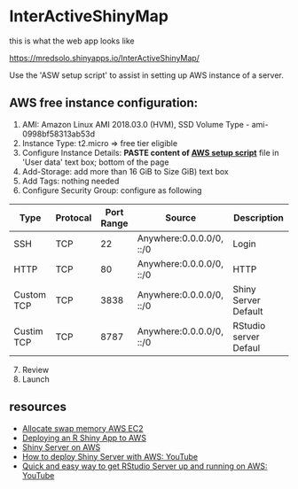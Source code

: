 # InterActiveShinyMap

this is what the web app looks like

https://mredsolo.shinyapps.io/InterActiveShinyMap/

Use the 'ASW setup script' to assist in setting up AWS instance of a server.

## AWS free instance configuration:

1. AMI: Amazon Linux AMI 2018.03.0 (HVM), SSD Volume Type - ami-0998bf58313ab53d
2. Instance Type:  t2.micro => free tier eligible  
3. Configure Instance Details: **PASTE content of [AWS setup script](https://github.com/mredsolomon/InterActiveShinyMap/blob/master/AWS%20setup%20script)** file in 'User data' text box; bottom of the page
4. Add-Storage: add more than 16 GiB to Size GiB) text box
5. Add Tags: nothing needed
6. Configure Security Group: configure as following

Type | Protocal | Port Range | Source  | Description
------------ | ------------- | ------------- | ------------- | -------------
  SSH       |  TCP       |     22       | Anywhere:0.0.0.0/0, ::/0   |   Login
  HTTP      |  TCP      |    80         |   Anywhere:0.0.0.0/0, ::/0   |   HTTP
  Custom TCP|  TCP      |      3838     |     Anywhere:0.0.0.0/0, ::/0  |    Shiny Server Default
  Custim TCP|  TCP      |      8787     |     Anywhere:0.0.0.0/0, ::/0  |    RStudio server Defaul
  


7. Review
8. Launch

## resources
* [Allocate swap memory AWS EC2](https://aws.amazon.com/premiumsupport/knowledge-center/ec2-memory-swap-file/)
* [Deploying an R Shiny App to AWS](https://tm3.ghost.io/2017/12/31/deploying-an-r-shiny-app-to-aws/)
* [Shiny Server on AWS](https://www.r-bloggers.com/shiny-server-on-aws/)
* [How to deploy Shiny Server with AWS: YouTube](https://www.youtube.com/watch?v=0h9VOQZX6QM&t=15s)
* [Quick and easy way to get RStudio Server up and running on AWS: YouTube](https://www.youtube.com/watch?v=zJuFpqB01u4)
